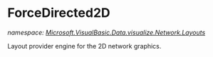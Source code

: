 ﻿# ForceDirected2D
_namespace: [Microsoft.VisualBasic.Data.visualize.Network.Layouts](./index.md)_

Layout provider engine for the 2D network graphics.




